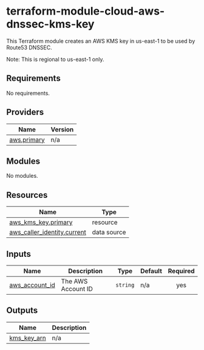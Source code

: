 # terraform-module-cloud-aws-dnssec-kms-key
<!-- BEGIN_TF_DOCS -->

This Terraform module creates an AWS KMS key in us-east-1 to be used by Route53 DNSSEC.

Note: This is regional to us-east-1 only.

## Requirements

No requirements.

## Providers

| Name | Version |
|------|---------|
| <a name="provider_aws.primary"></a> [aws.primary](#provider\_aws.primary) | n/a |

## Modules

No modules.

## Resources

| Name | Type |
|------|------|
| [aws_kms_key.primary](https://registry.terraform.io/providers/hashicorp/aws/latest/docs/resources/kms_key) | resource |
| [aws_caller_identity.current](https://registry.terraform.io/providers/hashicorp/aws/latest/docs/data-sources/caller_identity) | data source |

## Inputs

| Name | Description | Type | Default | Required |
|------|-------------|------|---------|:--------:|
| <a name="input_aws_account_id"></a> [aws\_account\_id](#input\_aws\_account\_id) | The AWS Account ID | `string` | n/a | yes |

## Outputs

| Name | Description |
|------|-------------|
| <a name="output_kms_key_arn"></a> [kms\_key\_arn](#output\_kms\_key\_arn) | n/a |
<!-- END_TF_DOCS -->
